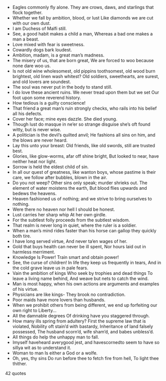  - Eagles commonly fly alone. They are crows, daws, and starlings that flock together.
 - Whether we fall by ambition, blood, or lust Like diamonds we are cut with our own dust.
 - I am Duchess of Malfi still.
 - See, a good habit makes a child a man, Whereas a bad one makes a man a beast.
 - Love mixed with fear is sweetness.
 - Cowardly dogs bark loudest.
 - Ambition, madam, is a great man’s madness.
 - The misery of us, that are born great, We are forced to woo because none dare woo us.
 - Is not old wine wholesomest, old pippins toothsomest, old wood burn brightest, old linen wash whitest? Old soldiers, sweethearts, are surest, and old lovers are soundest.
 - The soul was never put in the body to stand still.
 - I do love these ancient ruins. We never tread upon them but we set Our foot upon some reverend history.
 - How tedious is a guilty conscience!
 - That friend a great man’s ruin strongly checks, who rails into his belief all his defects.
 - Cover her face; mine eyes dazzle. She died young.
 - Though lust do masque in ne’er so strange disguise she’s oft found witty, but is never wise.
 - A politician is the devil’s quilted anvil; He fashions all sins on him, and the blows are never heard.
 - Lay this unto your breast: Old friends, like old swords, still are trusted best.
 - Glories, like glow-worms, afar off shine bright, But looked to near, have neither heat nor light.
 - Sorrow is held the eldest child of sin.
 - In all our quest of greatness, like wanton boys, whose pastime is their care, we follow after bubbles, blown in the air.
 - Do you not weep? Other sins only speak; murder shrieks out. The element of water moistens the earth, But blood flies upwards and bedews the heavens.
 - Heaven fashioned us of nothing; and we strive to bring ourselves to nothing.
 - Were there no heaven nor hell I should be honest.
 - Lust carries her sharp whip At her own girdle.
 - For the subtlest folly proceeds from the subtlest wisdom.
 - That realm is never long in quiet, where the ruler is a soldier.
 - When a man’s mind rides faster than his horse can gallop they quickly both tire.
 - I have long served virtue, And never ta’en wages of her.
 - Gold that buys health can never be ill spent, Nor hours laid out in harmless merriment.
 - Knowledge Is Power! Train smart and obtain power!
 - See, the curse of children! In life they keep us frequently in tears, And in the cold grave leave us in pale fears.
 - Vain the ambition of kings Who seek by trophies and dead things To leave a living name behind, And weave but nets to catch the wind.
 - Man is most happy, when his own actions are arguments and examples of his virtue.
 - Physicians are like kings- They brook no contradiction.
 - Poor maids have more lovers than husbands.
 - When we prohibit others from being different, we end up forfeiting our own right to Liberty...
 - All the damnable degrees Of drinking have you staggered through.
 - How many ills spring from adultery? First the supreme law that is violated, Nobility oft stain’d with bastardy, Inheritance of land falsely possessed, The husband scorn’d, wife sham’d, and babes unbless’d.
 - All things do help the unhappy man to fall.
 - Imyself haveheard averygood jest, and havescornedto seem to have so sillya wit as to understand it.
 - Woman to man Is either a God or a wolfe.
 - Oh, yes, thy sins Do run before thee to fetch fire from hell, To light thee thither.

42 quotes